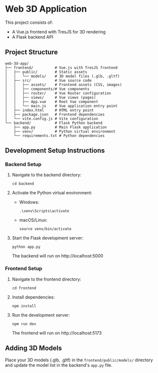 # Web 3D Application

This project consists of:

- A Vue.js frontend with TresJS for 3D rendering
- A Flask backend API

## Project Structure

```
web-3d-app/
├── frontend/          # Vue.js with TresJS frontend
│   ├── public/        # Static assets
│   │   └── models/    # 3D model files (.glb, .gltf)
│   ├── src/           # Vue source code
│   │   ├── assets/    # Frontend assets (CSS, images)
│   │   ├── components/# Vue components
│   │   ├── router/    # Vue Router configuration
│   │   ├── views/     # Vue views (pages)
│   │   ├── App.vue    # Root Vue component
│   │   └── main.js    # Vue application entry point
│   ├── index.html     # HTML entry point
│   ├── package.json   # Frontend dependencies
│   └── vite.config.js # Vite configuration
└── backend/           # Flask Python backend
    ├── app.py         # Main Flask application
    ├── venv/          # Python virtual environment
    └── requirements.txt # Python dependencies
```

## Development Setup Instructions

### Backend Setup

1. Navigate to the backend directory:

   ```
   cd backend
   ```

2. Activate the Python virtual environment:

   - Windows:
     ```
     .\venv\Scripts\activate
     ```
   - macOS/Linux:
     ```
     source venv/bin/activate
     ```

3. Start the Flask development server:
   ```
   python app.py
   ```
   The backend will run on http://localhost:5000

### Frontend Setup

1. Navigate to the frontend directory:

   ```
   cd frontend
   ```

2. Install dependencies:

   ```
   npm install
   ```

3. Run the development server:
   ```
   npm run dev
   ```
   The frontend will run on http://localhost:5173

## Adding 3D Models

Place your 3D models (.glb, .gltf) in the `frontend/public/models/` directory and update the model list in the backend's `app.py` file.
